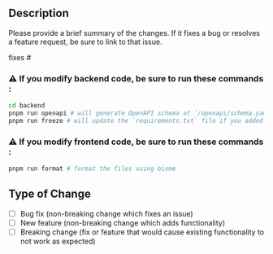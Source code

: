 ## Description

Please provide a brief summary of the changes. If it fixes a bug or resolves a feature request, be sure to link to that issue.

fixes #

### ⚠️ If you modify backend code, be sure to run these commands : 

```bash
cd backend
pnpm run openapi # will generate OpenAPI schema at `/openapi/schema.yaml`
pnpm run freeze # will update the `requirements.txt` file if you added new packages
```

### ⚠️ If you modify frontend code, be sure to run these commands : 

```bash
pnpm run format # format the files using biome
```


## Type of Change

- [ ] Bug fix (non-breaking change which fixes an issue)
- [ ] New feature (non-breaking change which adds functionality)
- [ ] Breaking change (fix or feature that would cause existing functionality to not work as expected)
